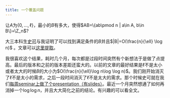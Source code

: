```yaml
---
title: 一个覆盖问题
---
```


让$A$为$\{0,\ldots,\ell\}$，最小的$B$有多大，使得$AB=\{ab\pmod n | a\in A, b\in B\}=\Z_n$?

大三本科生[史可](https://keshi.pro/)与我证明了可以找到满足条件的$B$并且$|B|=O(\frac{n}{\ell} \log n)$  。文章可以[这里提取](https://chaoxuprime.com/files/papers/cyclic-cover.pdf)。

我很喜欢这个结果，耗时几个月，每次都是过段时间突然有个新想法于是做了点提高。最后的版本和之前的版本差距还蛮大的。以前的文章的最好结果是$\ell$不是太小或者太大的时候$B$的大小为$O(\frac{n}{\ell}\log n\log \log n)$。我们刚开始消灭了$\ell$不是太小的需求，之后一段时间消灭了$\ell$不是太大的需求。那个时候史可就在我们[每周seminar上做了个presentation（有slides）](https://tcsuestc.com/2022/06/10/almost-tight-ell-covering-of-z_n/)。最近一个月突然想通了如何再消掉一个$\log \log n$，并且大大简化之前的结论。有兴趣的可以看全文。
